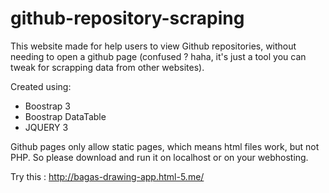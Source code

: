 # github-repository-scraping
This website made for help users to view Github repositories, without needing to open a github page (confused ? haha, it's just a tool you can tweak for scrapping data from other websites).

Created using:
- Boostrap 3
- Boostrap DataTable
- JQUERY 3

Github pages only allow static pages, which means html files work, but not PHP. So please download and run it on localhost or on your webhosting.

Try this : http://bagas-drawing-app.html-5.me/
